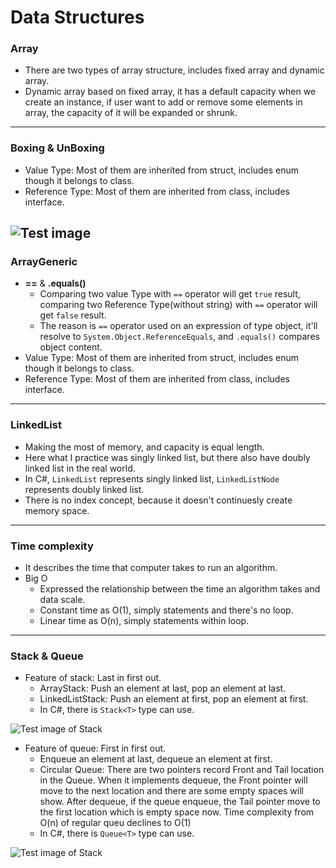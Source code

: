 # Data Structures
### Array
* There are two types of array structure, includes fixed array and dynamic array.
* Dynamic array based on fixed array, it has a default capacity when we create an instance, if user want to add or remove some elements in array, the capacity of it will be
expanded or shrunk.
---
### Boxing & UnBoxing
* Value Type: Most of them are inherited from struct, includes enum though it belongs to class.
* Reference Type: Most of them are inherited from class, includes interface.

![Test image](https://i.ibb.co/jwwR72F/test.png "Test image")
---
### ArrayGeneric
* **==** & **.equals()**
  * Comparing two value Type with `==` operator will get `true` result, comparing two Reference Type(without string) with `==` operator will get `false` result.
  * The reason is `==` operator used on an expression of type object, it'll resolve to `System.Object.ReferenceEquals`, and `.equals()` compares object content.
* Value Type: Most of them are inherited from struct, includes enum though it belongs to class.
* Reference Type: Most of them are inherited from class, includes interface.
---
### LinkedList
* Making the most of memory, and capacity is equal length.
* Here what I practice was singly linked list, but there also have doubly linked list in the real world.
* In C#, `LinkedList` represents singly linked list,  `LinkedListNode` represents doubly linked list.
* There is no index concept, because it doesn't continuesly create memory space.
---
### Time complexity
* It describes the time that computer takes to run an algorithm.
* Big O
  * Expressed the relationship between the time an algorithm takes and data scale.
  * Constant time as O(1), simply statements and there's no loop.
  * Linear time as O(n), simply statements within loop.
---
### Stack & Queue
* Feature of stack: Last in first out.
  * ArrayStack: Push an element at last, pop an element at last.
  * LinkedListStack: Push an element at first, pop an element at first.
  * In C#, there is `Stack<T>` type can use.
 
![Test image of Stack](https://i.ibb.co/7bKhz1r/test.png")

* Feature of queue: First in first out. 
  * Enqueue an element at last, dequeue an element at first.
  * Circular Queue: There are two pointers record Front and Tail location in the Queue.  When it implements dequeue, the Front pointer will move to the next location and there are some empty spaces will show.  After dequeue, if the queue enqueue, the Tail pointer move to the first location which is empty space now.  Time complexity from O(n) of regular queu declines to O(1)
  * In C#, there is `Queue<T>` type can use.
  
![Test image of Stack](https://i.ibb.co/B49qTpL/Untitled.png")
